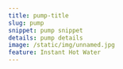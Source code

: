 ```yaml
---
title: pump-title
slug: pump
snippet: pump snippet
details: pump details
image: /static/img/unnamed.jpg
feature: Instant Hot Water
---
```

